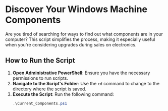 # Discover Your Windows Machine Components

Are you tired of searching for ways to find out what components are in your computer? This script simplifies the process, making it especially useful when you're considering upgrades during sales on electronics.

## How to Run the Script

1. **Open Administrative PowerShell**: Ensure you have the necessary permissions to run scripts.
2. **Navigate to the Script's Folder**: Use the `cd` command to change to the directory where the script is saved.
3. **Execute the Script**: Run the following command:
   ```powershell
   .\Current_Components.ps1
